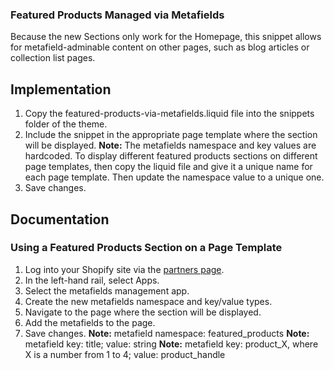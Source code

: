 ### Featured Products Managed via Metafields
Because the new Sections only work for the Homepage, this snippet allows for metafield-adminable content on other pages, such as blog articles or collection list pages.


## Implementation
1. Copy the featured-products-via-metafields.liquid file into the snippets folder of the theme.
2. Include the snippet in the appropriate page template where the section will be displayed. 
__Note:__ The metafields namespace and key values are hardcoded. To display different featured products sections on different page templates, then copy the liquid file and give it a unique name for each page template. Then update the namespace value to a unique one.
3. Save changes.


## Documentation
### Using a Featured Products Section on a Page Template
1. Log into your Shopify site via the [partners page](https://partners.shopify.com/).
2. In the left-hand rail, select Apps.
3. Select the metafields management app.
4. Create the new metafields namespace and key/value types.
5. Navigate to the page where the section will be displayed.
6. Add the metafields to the page.
7. Save changes.
__Note:__ metafield namespace: featured_products
__Note:__ metafield key: title; value: string
__Note:__ metafield key: product_X, where X is a number from 1 to 4; value: product_handle
